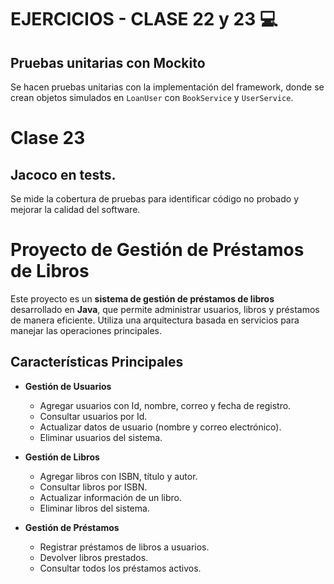 # EJERCICIOS - CLASE 22 y 23 💻
## Pruebas unitarias con Mockito 
Se hacen pruebas unitarias con la implementación del framework, donde se crean objetos simulados en `LoanUser` con `BookService` y `UserService`.

# Clase 23
## Jacoco en tests.
Se mide la cobertura de pruebas para identificar código no probado y mejorar la calidad del software.


# Proyecto de Gestión de Préstamos de Libros

Este proyecto es un **sistema de gestión de préstamos de libros** desarrollado en **Java**, que permite administrar usuarios, libros y préstamos de manera eficiente. Utiliza una arquitectura basada en servicios para manejar las operaciones principales.

## Características Principales
- **Gestión de Usuarios**
  - Agregar usuarios con Id, nombre, correo y fecha de registro.
  - Consultar usuarios por Id.
  - Actualizar datos de usuario (nombre y correo electrónico).
  - Eliminar usuarios del sistema.

- **Gestión de Libros**
  - Agregar libros con ISBN, título y autor.
  - Consultar libros por ISBN.
  - Actualizar información de un libro.
  - Eliminar libros del sistema.

- **Gestión de Préstamos**
  - Registrar préstamos de libros a usuarios.
  - Devolver libros prestados.
  - Consultar todos los préstamos activos.